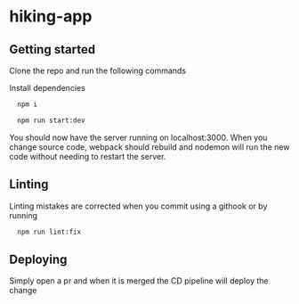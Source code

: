 # hiking-app

## Getting started

Clone the repo and run the following commands

Install dependencies

```sh
  npm i
```

```sh
  npm run start:dev
```

You should now have the server running on localhost:3000. When you change source code, webpack should rebuild and nodemon will run the new code without needing to restart the server.

## Linting

Linting mistakes are corrected when you commit using a githook or by running

```sh
  npm run lint:fix
```

## Deploying

Simply open a pr and when it is merged the CD pipeline will deploy the change
